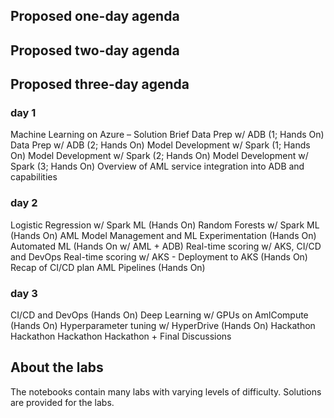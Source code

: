 ## Proposed one-day agenda

## Proposed two-day agenda

## Proposed three-day agenda

### day 1

Machine Learning on Azure – Solution Brief
Data Prep w/ ADB (1; Hands On)
Data Prep w/ ADB (2; Hands On)
Model Development w/ Spark (1; Hands On)
Model Development w/ Spark (2; Hands On)
Model Development w/ Spark (3; Hands On)
Overview of AML service integration into ADB and capabilities

### day 2        

Logistic Regression w/ Spark ML (Hands On)
Random Forests w/ Spark ML (Hands On)
AML Model Management and ML Experimentation (Hands On)
Automated ML (Hands On w/ AML + ADB)
Real-time scoring w/ AKS, CI/CD and DevOps 
Real-time scoring w/ AKS - Deployment to AKS (Hands On)
Recap of CI/CD plan AML Pipelines (Hands On)

### day 3

CI/CD and DevOps (Hands On) 
Deep Learning w/ GPUs on AmlCompute (Hands On)
Hyperparameter tuning w/ HyperDrive (Hands On)
Hackathon
Hackathon
Hackathon
Hackathon + Final Discussions

## About the labs

The notebooks contain many labs with varying levels of difficulty. Solutions are provided for the labs.